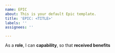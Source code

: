 ```yaml
---
name: EPIC
about: This is your default Epic template.
title: 'EPIC: <TITLE>'
labels: ''
assignees: ''

---
```


As a **role**, I can **capability**, so that **received benefits**
